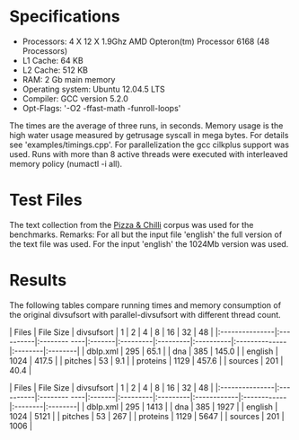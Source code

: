 Specifications
==========

  * Processors:       4 X 12 X 1.9Ghz AMD Opteron(tm) Processor 6168 (48 Processors)
  * L1 Cache:         64 KB
  * L2 Cache:         512 KB 
  * RAM:              2 Gb main memory
  * Operating system: Ubuntu 12.04.5 LTS
  * Compiler:         GCC version 5.2.0
  * Opt-Flags:       '-O2 -ffast-math -funroll-loops'

The times are the average of three runs, in seconds.
Memory usage is the high water usage measured by getrusage syscall in mega bytes.
For details see 'examples/timings.cpp'.
For parallelization the gcc cilkplus support was used.
Runs with more than 8 active threads were executed with interleaved memory policy (numactl -i all).

Test Files
==========

The text collection from the [Pizza & Chilli](http://pizzachili.dcc.uchile.cl) corpus was used for the benchmarks.
Remarks: For all but the input file 'english' the full version of the text file was used. 
For the input 'english' the 1024Mb version was used.

Results
==========

The following tables compare running times and memory consumption of the original divsufsort with parallel-divsufsort with different thread count.

|  Files         | File Size |  divsufsort  |    1   |     2    |     4    |    8      |       16      |    32   |    48   |
|:---------------|:----------|:-------- ----|:-------|:---------|:---------|:----------|:--------------|:--------|:--------|
|  dblp.xml      |   295     |     65.1     |
|  dna           |   385     |    145.0     | 
|  english       |  1024     |    417.5     | 
|  pitches       |    53     |      9.1     | 
|  proteins      |  1129     |    457.6     | 
|  sources       |   201     |     40.4     | 

|  Files         | File Size |  divsufsort  |    1   |     2    |     4    |      8      |     16      |    32   |    48   |
|:---------------|:----------|:-------- ----|:-------|:---------|:---------|:------------|:------------|:--------|:--------|
|  dblp.xml      |   295     |  1413        |
|  dna           |   385     |  1927        | 
|  english       |  1024     |  5121        | 
|  pitches       |    53     |   267        | 
|  proteins      |  1129     |  5647        | 
|  sources       |   201     |  1006        | 
